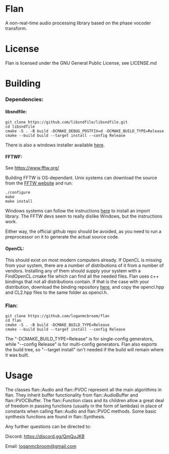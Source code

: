 # Flan
A non-real-time audio processing library based on the phase vocoder transform.

# License
Flan is licensed under the GNU General Public License, see LICENSE.md

# Building

### Dependencies:

#### libsndfile:
```
git clone https://github.com/libsndfile/libsndfile.git
cd libsndfile
cmake -S . -B build -DCMAKE_DEBUG_POSTFIX=d -DCMAKE_BUILD_TYPE=Release
cmake --build build --target install --config Release
```
There is also a windows installer available [here](http://www.mega-nerd.com/libsndfile/#Download).


#### FFTWF:
See https://www.fftw.org/

Building FFTW is OS-dependant. Unix systems can download the source from the [FFTW website](http://www.fftw.org/fftw-3.3.9.tar.gz) and run:
```
./configure
make
make install
```

Windows systems can follow the instructions [here](http://www.fftw.org/install/windows.html) to install an import library. 
The FFTW devs seem to really dislike Windows, but the instructions work.

Either way, the official github repo should be avoided, as you need to run a preprocessor on it to generate the actual source code.

#### OpenCL:
This should exist on most modern computers already. If OpenCL is missing from your system, there are a number of distributions of it from a number of vendors.
Installing any of them should supply your system with a FindOpenCL.cmake file which can find all the needed files. Flan uses c++ bindings that not all distributions contain.
If that is the case with your distribution, download the binding repository [here](https://github.com/KhronosGroup/OpenCL-CLHPP), and copy the opencl.hpp and CL2.hpp files to the same folder as opencl.h.

### Flan:
```
git clone https://github.com/loganmcbroom/flan
cd flan
cmake -S . -B build -DCMAKE_BUILD_TYPE=Release
cmake --build build --target install --config Release
```
The "-DCMAKE_BUILD_TYPE=Release" is for single-config generators, while "--config Release" is for multi-config generators.
Flan also exports the build tree, so "--target install" isn't needed if the build will remain where it was built.

# Usage
The classes flan::Audio and flan::PVOC represent all the main algorithms in flan. They inherit buffer functionality from flan::AudioBuffer and flan::PVOCBuffer. The flan::Function class and its children allow a great deal of freedom in passing functions (usually in the form of lambdas) in place of constants when calling flan::Audio and flan::PVOC methods. Some basic synthesis functions are found in flan::Synthesis.

Any further questions can be directed to:

Discord: https://discord.gg/QmQuJKB

Email: loganmcbroom@gmail.com


